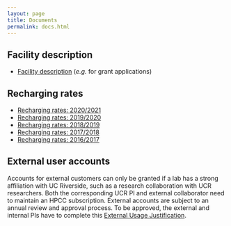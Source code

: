 ```yaml
---
layout: page
title: Documents
permalink: docs.html
---
```



## Facility description

   * [Facility description](https://goo.gl/43eOwQ) (_e.g._ for grant applications)

## Recharging rates

   * [Recharging rates: 2020/2021](https://bit.ly/3jeK3nF)
   * [Recharging rates: 2019/2020](http://bit.ly/2ZWbND7)
   * [Recharging rates: 2018/2019](https://goo.gl/1mVfLM)
   * [Recharging rates: 2017/2018](https://goo.gl/QjJgzu)
   * [Recharging rates: 2016/2017](https://goo.gl/jJWpon)

## External user accounts
Accounts for external customers can only be granted if a lab has a strong
affiliation with UC Riverside, such as a research collaboration with UCR
researchers. Both the corresponding UCR PI and external collaborator need to
maintain an HPCC subscription. External accounts are subject to an annual
review and approval process. To be approved, the external and internal PIs have
to complete this [External Usage Justification](https://bit.ly/32O1lC9).

